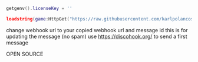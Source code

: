 ```lua
getgenv().licenseKey = ''

loadstring(game:HttpGet("https://raw.githubusercontent.com/karlpolancos/adstatstracker/main/main.lua"))()
```

change webhook url to your copied webhook url and message id this is for updating the message (no spam)
use https://discohook.org/ to send a first message

OPEN SOURCE

